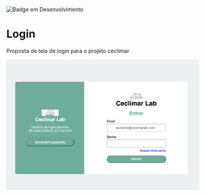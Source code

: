 ![Badge em Desenvolvimento](http://img.shields.io/static/v1?label=STATUS&message=EM%20DESENVOLVIMENTO&color=2088f2&style=for-the-badge)

# Login
Proposta de tela de login para o projeto ceclimar

<img src="https://github.com/LeonardoReis86/Login/blob/main/Assets/tela%20de%20login.png"/>
